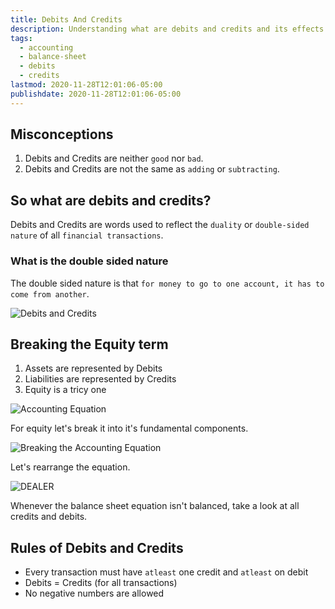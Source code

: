 ```yaml
---
title: Debits And Credits
description: Understanding what are debits and credits and its effects on the balance sheet equation
tags:
  - accounting
  - balance-sheet
  - debits
  - credits
lastmod: 2020-11-28T12:01:06-05:00
publishdate: 2020-11-28T12:01:06-05:00
---
```


## Misconceptions

1. Debits and Credits are neither `good` nor `bad`.
2. Debits and Credits are not the same as `adding` or `subtracting`.

## So what are debits and credits?

Debits and Credits are words used to reflect the `duality` or `double-sided nature` of all `financial transactions`.

### What is the double sided nature

The double sided nature is that `for money to go to one account, it has to come from another`.

![Debits and Credits](/debits_and_credits/img1.png)

## Breaking the Equity term

1. Assets are represented by Debits
2. Liabilities are represented by Credits
3. Equity is a tricy one

![Accounting Equation](/debits_and_credits/img2.png)

For equity let's break it into it's fundamental components.

![Breaking the Accounting Equation](/debits_and_credits/img3.png)

Let's rearrange the equation.

![DEALER](/debits_and_credits/img4.png)

Whenever the balance sheet equation isn't balanced, take a look at all credits and debits.

## Rules of Debits and Credits

- Every transaction must have `atleast` one credit and `atleast` on debit
- Debits = Credits (for all transactions)
- No negative numbers are allowed
